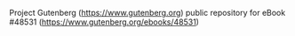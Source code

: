 Project Gutenberg (https://www.gutenberg.org) public repository for eBook #48531 (https://www.gutenberg.org/ebooks/48531)
